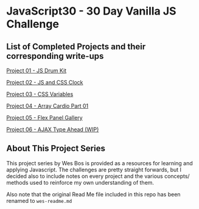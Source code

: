 # JavaScript30 - 30 Day Vanilla JS Challenge

## List of Completed Projects and their corresponding write-ups

[Project 01 - JS Drum Kit](https://github.com/wilsonj806/JavaScript30/blob/master/01%20-%20JavaScript%20Drum%20Kit/)

[Project 02 - JS and CSS Clock](https://github.com/wilsonj806/JavaScript30/blob/master/02%20-%20JS%20and%20CSS%20Clock)

[Project 03 - CSS Variables](https://github.com/wilsonj806/JavaScript30/blob/master/03%20-%20CSS%20Variables)

[Project 04 - Array Cardio Part 01](https://github.com/wilsonj806/JavaScript30/blob/master/04%20-%20Array%20Cardio%20Day%201)

[Project 05 - Flex Panel Gallery](https://github.com/wilsonj806/JavaScript30/blob/master/05%20-%20Flex%20Panel%20Gallery)

[Project 06 - AJAX Type Ahead (WIP)](https://github.com/wilsonj806/JavaScript30/tree/master/06%20-%20Type%20Ahead)

## About This Project Series

This project series by Wes Bos is provided as a resources for learning and applying Javascript. The challenges are pretty straight forwards, but I decided also to include notes on every project and the various concepts/ methods used to reinforce my own understanding of them.

Also note that the original Read Me file included in this repo has been renamed to `wes-readme.md`

